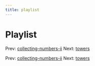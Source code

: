 ```yaml
---
title: playlist
---
```


# Playlist

Prev:
[collecting-numbers-ii](collecting-numbers-ii.md)
Next: [towers](towers.md)

Prev:
[collecting-numbers-ii](collecting-numbers-ii.md)
Next: [towers](towers.md)
